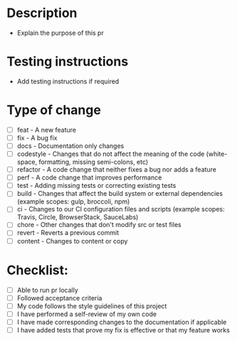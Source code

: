 # Description

-   Explain the purpose of this pr

# Testing instructions

-   Add testing instructions if required

# Type of change

-   [ ] feat - A new feature
-   [ ] fix - A bug fix
-   [ ] docs - Documentation only changes
-   [ ] codestyle - Changes that do not affect the meaning of the code (white-space, formatting, missing semi-colons, etc)
-   [ ] refactor - A code change that neither fixes a bug nor adds a feature
-   [ ] perf - A code change that improves performance
-   [ ] test - Adding missing tests or correcting existing tests
-   [ ] build - Changes that affect the build system or external dependencies (example scopes: gulp, broccoli, npm)
-   [ ] ci - Changes to our CI configuration files and scripts (example scopes: Travis, Circle, BrowserStack, SauceLabs)
-   [ ] chore - Other changes that don't modify src or test files
-   [ ] revert - Reverts a previous commit
-   [ ] content - Changes to content or copy

# Checklist:

-   [ ] Able to run pr locally
-   [ ] Followed acceptance criteria
-   [ ] My code follows the style guidelines of this project
-   [ ] I have performed a self-review of my own code
-   [ ] I have made corresponding changes to the documentation if applicable
-   [ ] I have added tests that prove my fix is effective or that my feature works
